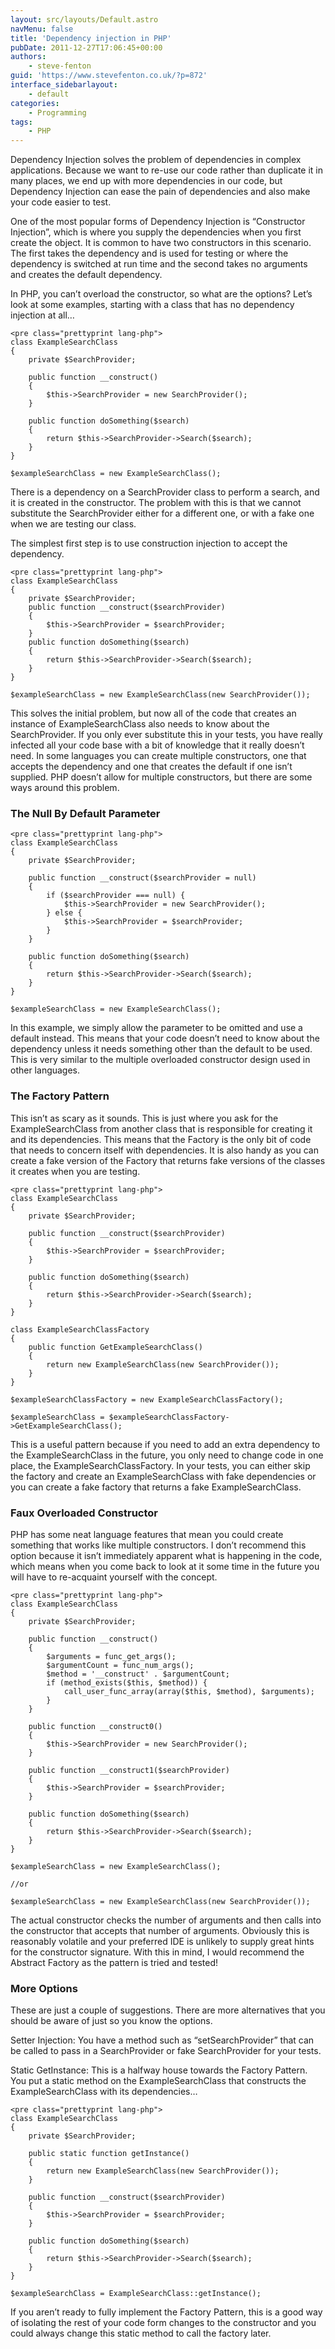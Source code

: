 ```yaml
---
layout: src/layouts/Default.astro
navMenu: false
title: 'Dependency injection in PHP'
pubDate: 2011-12-27T17:06:45+00:00
authors:
    - steve-fenton
guid: 'https://www.stevefenton.co.uk/?p=872'
interface_sidebarlayout:
    - default
categories:
    - Programming
tags:
    - PHP
---
```


Dependency Injection solves the problem of dependencies in complex applications. Because we want to re-use our code rather than duplicate it in many places, we end up with more dependencies in our code, but Dependency Injection can ease the pain of dependencies and also make your code easier to test.

One of the most popular forms of Dependency Injection is “Constructor Injection”, which is where you supply the dependencies when you first create the object. It is common to have two constructors in this scenario. The first takes the dependency and is used for testing or where the dependency is switched at run time and the second takes no arguments and creates the default dependency.

In PHP, you can’t overload the constructor, so what are the options? Let’s look at some examples, starting with a class that has no dependency injection at all…

```
<pre class="prettyprint lang-php">
class ExampleSearchClass
{
    private $SearchProvider;

    public function __construct()
    {
        $this->SearchProvider = new SearchProvider();
    }

    public function doSomething($search)
    {
        return $this->SearchProvider->Search($search);
    }
}

$exampleSearchClass = new ExampleSearchClass();
```
There is a dependency on a SearchProvider class to perform a search, and it is created in the constructor. The problem with this is that we cannot substitute the SearchProvider either for a different one, or with a fake one when we are testing our class.

The simplest first step is to use construction injection to accept the dependency.

```
<pre class="prettyprint lang-php">
class ExampleSearchClass
{
    private $SearchProvider;
    public function __construct($searchProvider)
    {
        $this->SearchProvider = $searchProvider;
    }
    public function doSomething($search)
    {
        return $this->SearchProvider->Search($search);
    }
}

$exampleSearchClass = new ExampleSearchClass(new SearchProvider());
```
This solves the initial problem, but now all of the code that creates an instance of ExampleSearchClass also needs to know about the SearchProvider. If you only ever substitute this in your tests, you have really infected all your code base with a bit of knowledge that it really doesn’t need. In some languages you can create multiple constructors, one that accepts the dependency and one that creates the default if one isn’t supplied. PHP doesn’t allow for multiple constructors, but there are some ways around this problem.

### The Null By Default Parameter

```
<pre class="prettyprint lang-php">
class ExampleSearchClass
{
    private $SearchProvider;

    public function __construct($searchProvider = null)
    {
        if ($searchProvider === null) {
            $this->SearchProvider = new SearchProvider();
        } else {
            $this->SearchProvider = $searchProvider;
        }
    }

    public function doSomething($search)
    {
        return $this->SearchProvider->Search($search);
    }
}

$exampleSearchClass = new ExampleSearchClass();
```
In this example, we simply allow the parameter to be omitted and use a default instead. This means that your code doesn’t need to know about the dependency unless it needs something other than the default to be used. This is very similar to the multiple overloaded constructor design used in other languages.

### The Factory Pattern

This isn’t as scary as it sounds. This is just where you ask for the ExampleSearchClass from another class that is responsible for creating it and its dependencies. This means that the Factory is the only bit of code that needs to concern itself with dependencies. It is also handy as you can create a fake version of the Factory that returns fake versions of the classes it creates when you are testing.

```
<pre class="prettyprint lang-php">
class ExampleSearchClass
{
    private $SearchProvider;

    public function __construct($searchProvider)
    {
        $this->SearchProvider = $searchProvider;
    }

    public function doSomething($search)
    {
        return $this->SearchProvider->Search($search);
    }
}

class ExampleSearchClassFactory
{
    public function GetExampleSearchClass()
    {
        return new ExampleSearchClass(new SearchProvider());
    }
}

$exampleSearchClassFactory = new ExampleSearchClassFactory();

$exampleSearchClass = $exampleSearchClassFactory->GetExampleSearchClass();
```
This is a useful pattern because if you need to add an extra dependency to the ExampleSearchClass in the future, you only need to change code in one place, the ExampleSearchClassFactory. In your tests, you can either skip the factory and create an ExampleSearchClass with fake dependencies or you can create a fake factory that returns a fake ExampleSearchClass.

### Faux Overloaded Constructor

PHP has some neat language features that mean you could create something that works like multiple constructors. I don’t recommend this option because it isn’t immediately apparent what is happening in the code, which means when you come back to look at it some time in the future you will have to re-acquaint yourself with the concept.

```
<pre class="prettyprint lang-php">
class ExampleSearchClass
{
    private $SearchProvider;

    public function __construct()
    {
        $arguments = func_get_args();
        $argumentCount = func_num_args();
        $method = '__construct' . $argumentCount;
        if (method_exists($this, $method)) {
            call_user_func_array(array($this, $method), $arguments);
        }
    }

    public function __construct0()
    {
        $this->SearchProvider = new SearchProvider();
    }

    public function __construct1($searchProvider)
    {
        $this->SearchProvider = $searchProvider;
    }
   
    public function doSomething($search)
    {
        return $this->SearchProvider->Search($search);
    }
}

$exampleSearchClass = new ExampleSearchClass();

//or

$exampleSearchClass = new ExampleSearchClass(new SearchProvider());
```
The actual constructor checks the number of arguments and then calls into the constructor that accepts that number of arguments. Obviously this is reasonably volatile and your preferred IDE is unlikely to supply great hints for the constructor signature. With this in mind, I would recommend the Abstract Factory as the pattern is tried and tested!

### More Options

These are just a couple of suggestions. There are more alternatives that you should be aware of just so you know the options.

Setter Injection: You have a method such as “setSearchProvider” that can be called to pass in a SearchProvider or fake SearchProvider for your tests.

Static GetInstance: This is a halfway house towards the Factory Pattern. You put a static method on the ExampleSearchClass that constructs the ExampleSearchClass with its dependencies…

```
<pre class="prettyprint lang-php">
class ExampleSearchClass
{
    private $SearchProvider;
   
    public static function getInstance()
    {
        return new ExampleSearchClass(new SearchProvider());
    }

    public function __construct($searchProvider)
    {
        $this->SearchProvider = $searchProvider;
    }

    public function doSomething($search)
    {
        return $this->SearchProvider->Search($search);
    }
}

$exampleSearchClass = ExampleSearchClass::getInstance();
```
If you aren’t ready to fully implement the Factory Pattern, this is a good way of isolating the rest of your code form changes to the constructor and you could always change this static method to call the factory later.